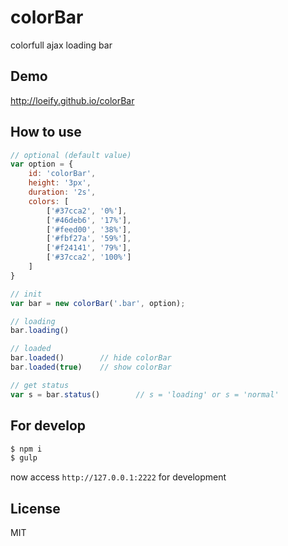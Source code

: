 # colorBar
colorfull ajax loading bar

## Demo
http://loeify.github.io/colorBar

## How to use

```js
// optional (default value)
var option = {
	id: 'colorBar',
	height: '3px',
	duration: '2s',
	colors: [
        ['#37cca2', '0%'], 
        ['#46deb6', '17%'], 
        ['#feed00', '38%'], 
        ['#fbf27a', '59%'], 
        ['#f24141', '79%'], 
        ['#37cca2', '100%']
    ]
}

// init
var bar = new colorBar('.bar', option);

// loading
bar.loading()

// loaded
bar.loaded()		// hide colorBar
bar.loaded(true)	// show colorBar

// get status
var s = bar.status()		// s = 'loading' or s = 'normal'
```

## For develop
```bash
$ npm i
$ gulp
```
now access `http://127.0.0.1:2222` for development

## License
MIT